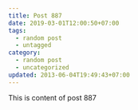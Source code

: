 ```yaml
---
title: Post 887
date: 2019-03-01T12:00:50+07:00
tags:
  - random post
  - untagged
category:
  - random post
  - uncategorized
updated: 2013-06-04T19:49:43+07:00
---
```

This is content of post 887